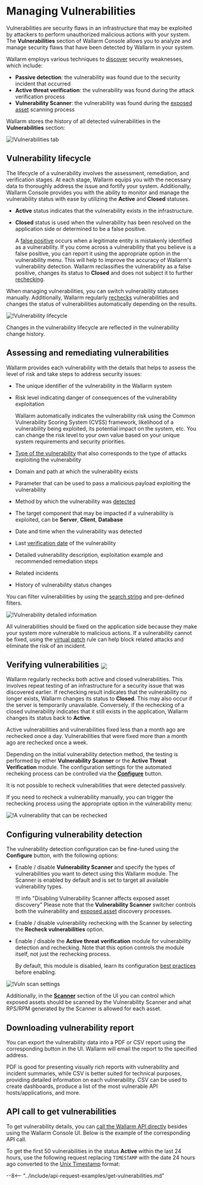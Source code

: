 # Managing Vulnerabilities

Vulnerabilities are security flaws in an infrastructure that may be exploited by attackers to perform unauthorized malicious actions with your system. The **Vulnerabilities** section of Wallarm Console allows you to analyze and manage security flaws that have been detected by Wallarm in your system.

Wallarm employs various techniques to [discover](../about-wallarm/detecting-vulnerabilities.md) security weaknesses, which include:

* **Passive detection**: the vulnerability was found due to the security incident that occurred
* **Active threat verification**: the vulnerability was found during the attack verification process
* **Vulnerability Scanner**: the vulnerability was found during the [exposed asset](scanner.md) scanning process

Wallarm stores the history of all detected vulnerabilities in the **Vulnerabilities** section:

![!Vulnerabilities tab](../images/user-guides/vulnerabilities/check-vuln.png)

## Vulnerability lifecycle

The lifecycle of a vulnerability involves the assessment, remediation, and verification stages. At each stage, Wallarm equips you with the necessary data to thoroughly address the issue and fortify your system. Additionally, Wallarm Console provides you with the ability to monitor and manage the vulnerability status with ease by utilizing the **Active** and **Closed** statuses.

* **Active** status indicates that the vulnerability exists in the infrastructure.
* **Closed** status is used when the vulnerability has been resolved on the application side or determined to be a false positive.

    A [false positive](../about-wallarm/detecting-vulnerabilities.md#false-positives) occurs when a legitimate entity is mistakenly identified as a vulnerability. If you come across a vulnerability that you believe is a false positive, you can report it using the appropriate option in the vulnerability menu. This will help to improve the accuracy of Wallarm's vulnerability detection. Wallarm reclassifies the vulnerability as a false positive, changes its status to **Closed** and does not subject it to further [rechecking](#verifying-vulnerabilities).

When managing vulnerabilities, you can switch vulnerability statuses manually. Additionally, Wallarm regularly [rechecks](#verifying-vulnerabilities) vulnerabilities and changes the status of vulnerabilities automatically depending on the results.

![!Vulnerability lifecycle](../images/user-guides/vulnerabilities/vulnerability-lifecycle.png)

Changes in the vulnerability lifecycle are reflected in the vulnerability change history.

## Assessing and remediating vulnerabilities

Wallarm provides each vulnerability with the details that helps to assess the level of risk and take steps to address security issues:

* The unique identifier of the vulnerability in the Wallarm system
* Risk level indicating danger of consequences of the vulnerability exploitation

    Wallarm automatically indicates the vulnerability risk using the Common Vulnerability Scoring System (CVSS) framework, likelihood of a vulnerability being exploited, its potential impact on the system, etc. You can change the risk level to your own value based on your unique system requirements and security priorities.
* [Type of the vulnerability](../attacks-vulns-list.md) that also corresponds to the type of attacks exploiting the vulnerability
* Domain and path at which the vulnerability exists
* Parameter that can be used to pass a malicious payload exploiting the vulnerability
* Method by which the vulnerability was [detected](../about-wallarm/detecting-vulnerabilities.md#vulnerability-detection-methods)
* The target component that may be impacted if a vulnerability is exploited, can be **Server**, **Client**, **Database**
* Date and time when the vulnerability was detected
* Last [verification date](#verifying-vulnerabilities) of the vulnerability
* Detailed vulnerability description, exploitation example and recommended remediation steps
* Related incidents
* History of vulnerability status changes

You can filter vulnerabilities by using the [search string](search-and-filters/use-search.md) and pre-defined filters.

![!Vulnerability detailed information](../images/user-guides/vulnerabilities/vuln-info.png)

All vulnerabilities should be fixed on the application side because they make your system more vulnerable to malicious actions. If a vulnerability cannot be fixed, using the [virtual patch](rules/vpatch-rule.md) rule can help block related attacks and eliminate the risk of an incident.

## Verifying vulnerabilities <a href="../../about-wallarm/subscription-plans/#subscription-plans"><img src="../../images/api-security-tag.svg" style="border: none;margin-bottom: -4px;"></a>

Wallarm regularly rechecks both active and closed vulnerabilities. This involves repeat testing of an infrastructure for a security issue that was discovered earlier. If rechecking result indicates that the vulnerability no longer exists, Wallarm changes its status to **Closed**. This may also occur if the server is temporarily unavailable. Conversely, if the rechecking of a closed vulnerability indicates that it still exists in the application, Wallarm changes its status back to **Active**.

Active vulnerabilities and vulnerabilities fixed less than a month ago are rechecked once a day. Vulnerabilities that were fixed more than a month ago are rechecked once a week.

Depending on the initial vulnerability detection method, the testing is performed by either **Vulnerability Scanner** or the **Active Threat Verification** module. The configuration settings for the automated recheking process can be controlled via the [**Configure**](#configuring-vulnerability-detection) button.

It is not possible to recheck vulnerabilities that were detected passively.

If you need to recheck a vulnerability manually, you can trigger the rechecking process using the appropriate option in the vulnerability menu:

![!A vulnerability that can be rechecked](../images/user-guides/vulnerabilities/recheck-vuln.png)

## Configuring vulnerability detection

The vulnerability detection configuration can be fine-tuned using the **Configure** button, with the following options:

* Enable / disable **Vulnerability Scanner** and specify the types of vulnerabilities you want to detect using this Wallarm module. The Scanner is enabled by default and is set to target all available vulnerability types.

    !!! info "Disabling Vulnerability Scanner affects exposed asset discovery"
        Please note that the **Vulnerability Scanner** switcher controls both the vulnerability and [exposed asset](scanner.md) discovery processes.
* Enable / disable vulnerability rechecking with the Scanner by selecting the **Recheck vulnerabilities** option.
* Enable / disable the **Active threat verification** module for vulnerability detection and rechecking. Note that this option controls the module itself, not just the rechecking process.

    By default, this module is disabled, learn its configuration [best practices](../admin-en/attack-rechecker-best-practices.md) before enabling.

![!Vuln scan settings](../images/user-guides/vulnerabilities/vuln-scan-settings.png)

Additionally, in the [**Scanner**](scanner.md) section of the UI you can control which exposed assets should be scanned by the Vulnerability Scanner and what RPS/RPM generated by the Scanner is allowed for each asset.

## Downloading vulnerability report

You can export the vulnerability data into a PDF or CSV report using the corresponding button in the UI. Wallarm will email the report to the specified address.

PDF is good for presenting visually rich reports with vulnerability and incident summaries, while CSV is better suited for technical purposes, providing detailed information on each vulnerability. CSV can be used to create dashboards, produce a list of the most vulnerable API hosts/applications, and more.

## API call to get vulnerabilities

To get vulnerability details, you can [call the Wallarm API directly](../api/overview.md) besides using the Wallarm Console UI. Below is the example of the corresponding API call.

To get the first 50 vulnerabilities in the status **Active** within the last 24 hours, use the following request replacing `TIMESTAMP` with the date 24 hours ago converted to the [Unix Timestamp](https://www.unixtimestamp.com/) format:

--8<-- "../include/api-request-examples/get-vulnerabilities.md"